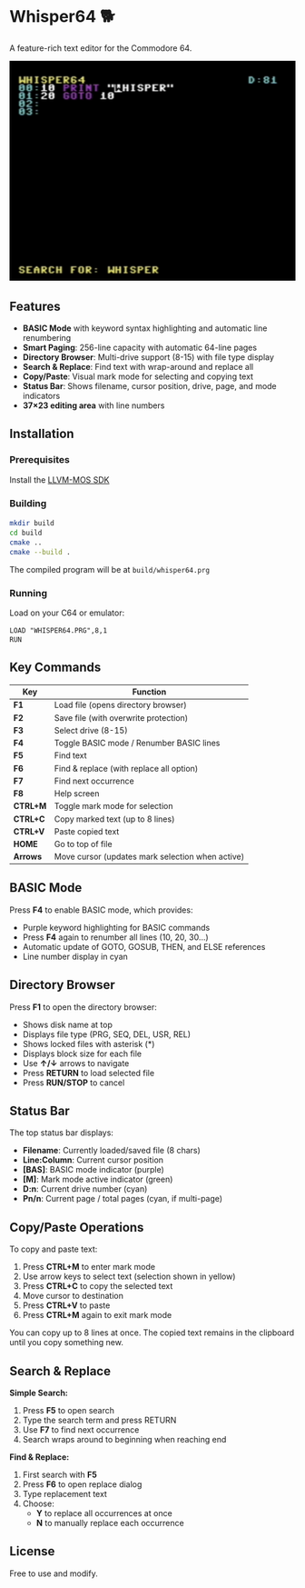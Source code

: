 # Whisper64 🐕
A feature-rich text editor for the Commodore 64.

![Whisper64 Screenshot](screenshot.png)

## Features

- **BASIC Mode** with keyword syntax highlighting and automatic line renumbering
- **Smart Paging**: 256-line capacity with automatic 64-line pages
- **Directory Browser**: Multi-drive support (8-15) with file type display
- **Search & Replace**: Find text with wrap-around and replace all
- **Copy/Paste**: Visual mark mode for selecting and copying text
- **Status Bar**: Shows filename, cursor position, drive, page, and mode indicators
- **37×23 editing area** with line numbers

## Installation

### Prerequisites
Install the [LLVM-MOS SDK](https://github.com/llvm-mos/llvm-mos-sdk#getting-started)

### Building
```bash
mkdir build
cd build
cmake ..
cmake --build .
```

The compiled program will be at `build/whisper64.prg`

### Running
Load on your C64 or emulator:
```
LOAD "WHISPER64.PRG",8,1
RUN
```

## Key Commands

| Key | Function |
|-----|----------|
| **F1** | Load file (opens directory browser) |
| **F2** | Save file (with overwrite protection) |
| **F3** | Select drive (8-15) |
| **F4** | Toggle BASIC mode / Renumber BASIC lines |
| **F5** | Find text |
| **F6** | Find & replace (with replace all option) |
| **F7** | Find next occurrence |
| **F8** | Help screen |
| **CTRL+M** | Toggle mark mode for selection |
| **CTRL+C** | Copy marked text (up to 8 lines) |
| **CTRL+V** | Paste copied text |
| **HOME** | Go to top of file |
| **Arrows** | Move cursor (updates mark selection when active) |

## BASIC Mode

Press **F4** to enable BASIC mode, which provides:
- Purple keyword highlighting for BASIC commands
- Press **F4** again to renumber all lines (10, 20, 30...)
- Automatic update of GOTO, GOSUB, THEN, and ELSE references
- Line number display in cyan

## Directory Browser

Press **F1** to open the directory browser:
- Shows disk name at top
- Displays file type (PRG, SEQ, DEL, USR, REL)
- Shows locked files with asterisk (*)
- Displays block size for each file
- Use **↑/↓** arrows to navigate
- Press **RETURN** to load selected file
- Press **RUN/STOP** to cancel

## Status Bar

The top status bar displays:
- **Filename**: Currently loaded/saved file (8 chars)
- **Line:Column**: Current cursor position
- **[BAS]**: BASIC mode indicator (purple)
- **[M]**: Mark mode active indicator (green)
- **D:n**: Current drive number (cyan)
- **Pn/n**: Current page / total pages (cyan, if multi-page)

## Copy/Paste Operations

To copy and paste text:
1. Press **CTRL+M** to enter mark mode
2. Use arrow keys to select text (selection shown in yellow)
3. Press **CTRL+C** to copy the selected text
4. Move cursor to destination
5. Press **CTRL+V** to paste
6. Press **CTRL+M** again to exit mark mode

You can copy up to 8 lines at once. The copied text remains in the clipboard until you copy something new.

## Search & Replace

**Simple Search:**
1. Press **F5** to open search
2. Type the search term and press RETURN
3. Use **F7** to find next occurrence
4. Search wraps around to beginning when reaching end

**Find & Replace:**
1. First search with **F5**
2. Press **F6** to open replace dialog
3. Type replacement text
4. Choose:
   - **Y** to replace all occurrences at once
   - **N** to manually replace each occurrence
## License
Free to use and modify.